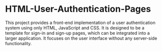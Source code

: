 # HTML-User-Authentication-Pages
This project provides a front-end implementation of a user authentication system using only HTML, JavaScript and CSS. It is designed to be a template for sign-in and sign-up pages, which can be integrated into a larger application. It focuses on the user interface without any server-side functionality.
